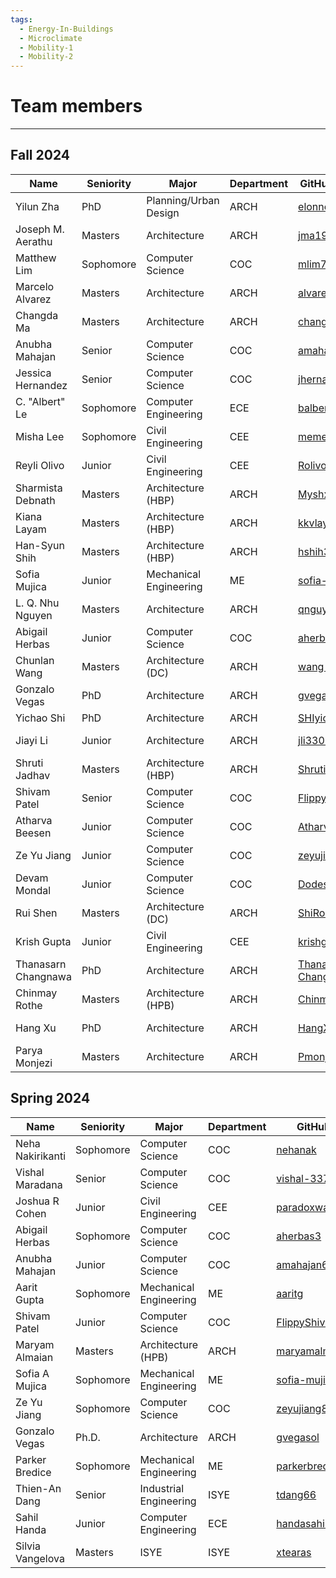 ```yaml
---
tags:
  - Energy-In-Buildings
  - Microclimate
  - Mobility-1
  - Mobility-2
---
```


# Team members

---

## Fall 2024

| Name                  | Seniority | Major                  | Department | GitHub Handle                                                 | Topic Area                                                  |
| --------------------- | --------- | ---------------------- | ---------- | ------------------------------------------------------------- | ----------------------------------------------------------- |
| Yilun Zha             | PhD       | Planning/Urban Design  | ARCH       | [elonncha](https://github.com/elonncha)                       | [Mobility-PEI](/wiki/24fa-mobility-pei)                     |
| Joseph M. Aerathu     | Masters   | Architecture           | ARCH       | [jma1999](https://github.com/jma1999)                         | [Energy-In-Buildings-Com](/wiki/24fa-energyinbuildings-com) |
| Matthew Lim           | Sophomore | Computer Science       | COC        | [mlim70](https://github.com/mlim70)                           | [MPONC](/wiki/24fa-mponc)                                   |
| Marcelo Alvarez       | Masters   | Architecture           | ARCH       | [alvarezdmarch](https://github.com/alvarezdmarch)             | [Microclimate-UMCF](/wiki/24fa-microclimate-umcf)           |
| Changda Ma            | Masters   | Architecture           | ARCH       | [changdama](https://github.com/changdama)                     | [Neuroarchitecture](/wiki/24fa-neuroarchitecture)           |
| Anubha Mahajan        | Senior    | Computer Science       | COC        | [amahajan68](https://github.com/amahajan68)                   | [Energy-In-Buildings-Com](/wiki/24fa-energyinbuildings-com) |
| Jessica Hernandez     | Senior    | Computer Science       | COC        | [jhernandez312](https://github.com/jhernandez312)             | [Energy-In-Buildings-Com](/wiki/24fa-energyinbuildings-com) |
| C. "Albert" Le        | Sophomore | Computer Engineering   | ECE        | [balbertle](https://github.com/balbertle)                     | [Mobility-PEI](/wiki/24fa-mobility-pei)                     |
| Misha Lee             | Sophomore | Civil Engineering      | CEE        | [memesha](https://github.com/memesha)                         | [Neuroarchitecture](/wiki/24fa-neuroarchitecture)           |
| Reyli Olivo           | Junior    | Civil Engineering      | CEE        | [Rolivo05](https://github.com/Rolivo05)                       | [MPONC](/wiki/24fa-mponc)                                   |
| Sharmista Debnath     | Masters   | Architecture (HBP)     | ARCH       | [Myshx](https://github.com/Myshx)                             | [Energy-In-Buildings-Res](/wiki/24fa-energyinbuildings-res) |
| Kiana Layam           | Masters   | Architecture (HBP)     | ARCH       | [kkvlayam](https://github.com/kkvlayam)                       | [Energy-In-Buildings-Res](/wiki/24fa-energyinbuildings-res) |
| Han-Syun Shih         | Masters   | Architecture (HBP)     | ARCH       | [hshih38](https://github.com/hshih38)                         | [Energy-In-Buildings-Com](/wiki/24fa-energyinbuildings-com) |
| Sofia Mujica          | Junior    | Mechanical Engineering | ME         | [sofia-mujica](https://github.com/sofia-mujica)               | [Microclimate-UWG](/wiki/24fa-microclimate-uwg)             |
| L. Q. Nhu Nguyen      | Masters   | Architecture           | ARCH       | [qnguyen322](https://github.com/qnguyen322)                   | [Neuroarchitecture](/wiki/24fa-neuroarchitecture)           |
| Abigail Herbas        | Junior    | Computer Science       | COC        | [aherbas3](https://github.com/aherbas3)                       | [Microclimate-UWG](/wiki/24fa-microclimate-uwg)             |
| Chunlan Wang          | Masters   | Architecture (DC)      | ARCH       | [wang-123-xi](https://github.com/wang-123-xi)                 | [Mobility-PEI](/wiki/24fa-mobility-pei)                     |
| Gonzalo Vegas         | PhD       | Architecture           | ARCH       | [gvegasol](https://github.com/gvegasol)                       | [Microclimate-UMCF](/wiki/24fa-microclimate-umcf)           |
| Yichao Shi            | PhD       | Architecture           | ARCH       | [SHIyichao98](https://github.com/SHIyichao98)                 | [Mobility-PEI](/wiki/24fa-mobility-pei)                     |
| Jiayi Li              | Junior    | Architecture           | ARCH       | [jli3307](https://github.com/jli3307)                         | [Energy-In-Buildings-Res](/wiki/24fa-energyinbuildings-res) |
| Shruti Jadhav         | Masters   | Architecture (HBP)     | ARCH       | [ShrutiJadhav27](https://github.com/ShrutiJadhav27)           | [Microclimate-UMCF](/wiki/24fa-microclimate-umcf)           |
| Shivam Patel          | Senior    | Computer Science       | COC        | [FlippyShivam](https://github.com/FlippyShivam)               | [Energy-In-Buildings-Res](/wiki/24fa-energyinbuildings-res) |
| Atharva Beesen        | Junior    | Computer Science       | COC        | [AtharvaBeesen](https://github.com/AtharvaBeesen)             | [Mobility-PEI](/wiki/24fa-mobility-pei)                     |
| Ze Yu Jiang           | Junior    | Computer Science       | COC        | [zeyujiang8800](https://github.com/zeyujiang8800)             | [Microclimate-UWG](/wiki/24fa-microclimate-uwg)             |
| Devam Mondal          | Junior    | Computer Science       | COC        | [Dodesimo](https://github.com/Dodesimo)                       | [MPONC](/wiki/24fa-mponc)                                   |
| Rui Shen              | Masters   | Architecture (DC)      | ARCH       | [ShiRo-25](https://github.com/ShiRo-25)                       | [Microclimate-UMCF](/wiki/24fa-microclimate-umcf)           |
| Krish Gupta           | Junior    | Civil Engineering      | CEE        | [krishgupta-CE](https://github.com/krishgupta-CE)             | [Microclimate-UWG](/wiki/24fa-microclimate-uwg)             |
| Thanasarn Changnawa   | PhD       | Architecture           | ARCH       | [Thanasarn-Changnawa](https://github.com/Thanasarn-Changnawa) | [Microclimate-UWG](/wiki/24fa-microclimate-uwg)             |
| Chinmay Rothe         | Masters   | Architecture (HPB)     | ARCH       | [ChinmayR5](https://github.com/ChinmayR5)                     | [Microclimate-UMCF](/wiki/24fa-microclimate-umcf)           |
| Hang Xu               | PhD       | Architecture           | ARCH       | [HangXXXu](https://github.com/HangXXXu)                       | [Energy-In-Buildings](/wiki/projects/24fa/)                 |
| Parya Monjezi         | Masters   | Architecture           | ARCH       | [Pmonjezi3](https://github.com/Pmonjezi3)                     | [Neuroarchitecture](/wiki/24fa-neuroarchitecture)                 |

## Spring 2024

| Name             | Seniority | Major                  | Department | GitHub                                            | Topic Area                                             |
| ---------------- | --------- | ---------------------- | ---------- | ------------------------------------------------- | ------------------------------------------------------ |
| Neha Nakirikanti | Sophomore | Computer Science       | COC        | [nehanak](https://github.com/nehanak)             | [Mobility-1](/wiki/24sp-mobility-1)                    |
| Vishal Maradana  | Senior    | Computer Science       | COC        | [vishal-337](https://github.com/vishal-337)       | [Mobility-1](/wiki/24sp-mobility-1)                    |
| Joshua R Cohen   | Junior    | Civil Engineering      | CEE        | [paradoxwalk](https://github.com/paradoxwalk)     | [Mobility-1](/wiki/24sp-mobility-1)                    |
| Abigail Herbas   | Sophomore | Computer Science       | COC        | [aherbas3](https://github.com/aherbas3)           | [Energy-In-Buildings](/wiki/24sp-energyinbuildings)    |
| Anubha Mahajan   | Junior    | Computer Science       | COC        | [amahajan68](https://github.com/amahajan68)       | [Energy-In-Buildings](/wiki/24sp-energyinbuildings)    |
| Aarit Gupta      | Sophomore | Mechanical Engineering | ME         | [aaritg](https://github.com/aaritg)               | [Energy-In-Buildings](/wiki/24sp-energyinbuildings)    |
| Shivam Patel     | Junior    | Computer Science       | COC        | [FlippyShivam](https://github.com/FlippyShivam)   | [Energy-In-Buildings](/wiki/24sp-energyinbuildings)    |
| Maryam Almaian   | Masters   | Architecture (HPB)     | ARCH       | [maryamalmaian](https://github.com/maryamalmaian) | [Microclimate](/wiki/24sp-microclimate)                |
| Sofia A Mujica   | Sophomore | Mechanical Engineering | ME         | [sofia-mujica](https://github.com/sofia-mujica)   | [Microclimate](/wiki/24sp-microclimate)                |
| Ze Yu Jiang      | Sophomore | Computer Science       | COC        | [zeyujiang8800](https://github.com/zeyujiang8800) | [Microclimate](/wiki/24sp-microclimate)                |
| Gonzalo Vegas    | Ph.D.     | Architecture           | ARCH       | [gvegasol](https://github.com/gvegasol)           | [Mobility-2](/wiki/24sp-mobility-2)                    |
| Parker Bredice   | Sophomore | Mechanical Engineering | ME         | [parkerbredice](https://github.com/parkerbredice) | [Mobility-2](/wiki/24sp-mobility-2)                    |
| Thien-An Dang    | Senior    | Industrial Engineering | ISYE       | [tdang66](https://github.com/tdang66)             | [Mobility-2](/wiki/24sp-mobility-2)                    |
| Sahil Handa      | Junior    | Computer Engineering   | ECE        | [handasahil](https://github.com/handasahil)       | [Mobility-2](/wiki/24sp-mobility-2)                    |
| Silvia Vangelova | Masters   | ISYE                   | ISYE       | [xtearas](https://github.com/xtearas)             | [Sp24](https://vip-smur.github.io/wiki/projects/24sp/) |
